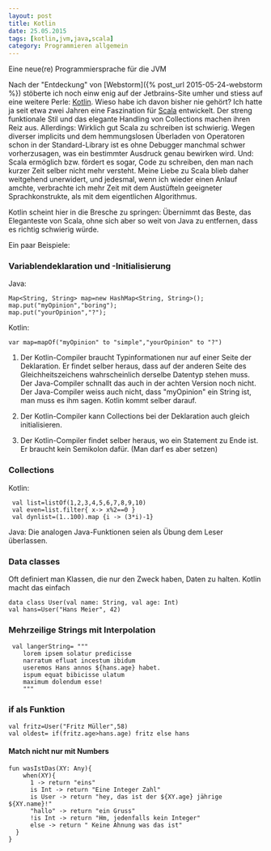 ```yaml
---
layout: post
title: Kotlin
date: 25.05.2015
tags: [kotlin,jvm,java,scala]
category: Programmieren allgemein
---
```


Eine neue(re) Programmiersprache für die JVM

Nach der "Entdeckung" von [Webstorm]({% post_url 2015-05-24-webstorm %}) stöberte ich noch einw enig auf der Jetbrains-Site umher und stiess 
auf eine weitere Perle: [Kotlin](http://kotlinlang.org/). Wieso habe ich davon bisher nie gehört? Ich hatte ja seit etwa zwei Jahren eine
Faszination für [Scala](http://www.scala-lang.org/) entwickelt. Der streng funktionale Stil und das elegante Handling von Collections machen
ihren Reiz aus. Allerdings: Wirklich gut Scala zu schreiben ist schwierig. Wegen diverser implicits und dem hemmungslosen Überladen von Operatoren schon in der Standard-Library ist es ohne Debugger manchmal schwer vorherzusagen, was ein bestimmter Ausdruck 
genau bewirken wird. Und: Scala ermöglich bzw. fördert es sogar, Code zu schreiben, den man nach kurzer Zeit selber nicht mehr versteht. Meine Liebe zu Scala blieb daher weitgehend
unerwidert, und jedesmal, wenn ich wieder einen Anlauf amchte, verbrachte ich mehr Zeit mit dem Austüfteln geeigneter Sprachkonstrukte, als mit 
dem eigentlichen Algorithmus.
 
Kotlin scheint hier in die Bresche zu springen: Übernimmt das Beste, das Eleganteste von Scala, ohne sich aber so weit von Java zu entfernen,
dass es richtig schwierig würde. 

Ein paar Beispiele:

### Variablendeklaration und -Initialisierung

Java: 

    Map<String, String> map=new HashMap<String, String>();
    map.put("myOpinion","boring");
    map.put("yourOpinion","?");

Kotlin:

    var map=mapOf("myOpinion" to "simple","yourOpinion" to "?")
    
1. Der Kotlin-Compiler braucht Typinformationen nur auf einer Seite der Deklaration. Er findet selber heraus, dass auf der anderen Seite des Gleichheitszeichens wahrscheinlich derselbe Datentyp stehen muss. Der Java-Compiler schnallt das auch in der achten Version noch nicht. Der Java-Compiler weiss auch nicht, dass "myOpinion" ein String ist, man muss es ihm sagen. Kotlin kommt selber darauf.

2. Der Kotlin-Compiler kann Collections bei der Deklaration auch gleich initialisieren.

3. Der Kotlin-Compiler findet selber heraus, wo ein Statement zu Ende ist. Er braucht kein Semikolon dafür. (Man darf es aber setzen)

### Collections

Kotlin:

     val list=listOf(1,2,3,4,5,6,7,8,9,10)
     val even=list.filter{ x-> x%2==0 }
     val dynlist=(1..100).map {i -> (3*i)-1}
     
Java: Die analogen Java-Funktionen seien als Übung dem Leser überlassen.

### Data classes

Oft definiert man Klassen, die nur den Zweck haben, Daten zu halten. Kotlin macht das einfach

    data class User(val name: String, val age: Int)
    val hans=User("Hans Meier", 42)

### Mehrzeilige Strings mit Interpolation

     val langerString= """
	    lorem ipsem solatur predicisse
	    narratum efluat incestum ibidum
	    useremos Hans annos ${hans.age} habet.
	    ispum equat bibicisse ulatum 
	    maximum dolendum esse!
	    """

### if als Funktion

    val fritz=User("Fritz Müller",58)
    val oldest= if(fritz.age>hans.age) fritz else hans


#### Match nicht nur mit Numbers

    fun wasIstDas(XY: Any){
        when(XY){
          1 -> return "eins"
          is Int -> return "Eine Integer Zahl"
          is User -> return "hey, das ist der ${XY.age} jährige ${XY.name}!"
          "hallo" -> return "ein Gruss"
          !is Int -> return "Hm, jedenfalls kein Integer"
          else -> return " Keine Ahnung was das ist"
      }
    }
 